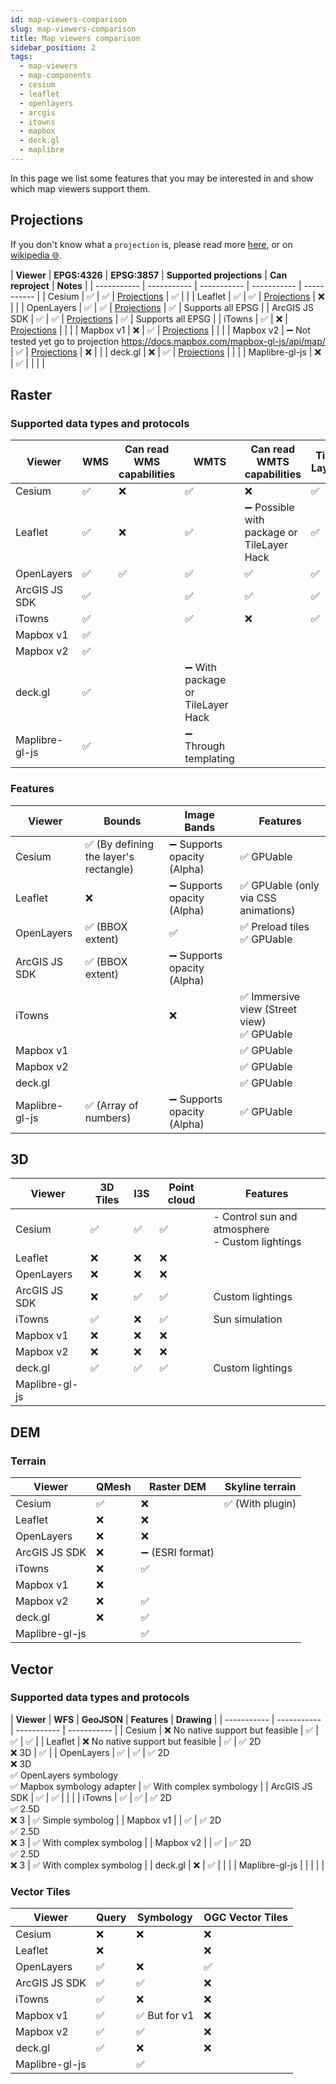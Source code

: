 ```yaml
---
id: map-viewers-comparison
slug: map-viewers-comparison
title: Map viewers comparison
sidebar_position: 2
tags:
  - map-viewers
  - map-components
  - cesium
  - leaflet
  - openlayers
  - arcgis
  - itowns
  - mapbox
  - deck.gl
  - maplibre
---
```


In this page we list some features that you may be interested in and show which map viewers support them.

## Projections

If you don't know what a `projection` is, please read more [here](/docs/KnowledgeBase/terms#mapping), or on [wikipedia 🌐](https://en.wikipedia.org/wiki/Map_projection).

| **Viewer** | **EPGS:4326** | **EPSG:3857** | **Supported projections** | **Can reproject** | **Notes** |
| ----------- | ----------- | ----------- | ----------- | ----------- |
| Cesium | ✅ | ✅ | [Projections](https://cesium.com/learn/cesiumjs/ref-doc/MapProjection.html) | ✅ | |
| Leaflet | ✅ | ✅ | [Projections](https://leafletjs.com/reference.html#projection) | ❌ | |
| OpenLayers | ✅ | ✅ | [Projections](https://openlayers.org/en/latest/apidoc/module-ol_proj_Projection-Projection.html) | ✅ | Supports all EPSG |
| ArcGIS JS SDK | ✅ | ✅ | [Projections](https://pro.arcgis.com/en/pro-app/latest/help/mapping/properties/list-of-supported-map-projections.htm) | ✅ | Supports all EPSG |
| iTowns | ✅ | ❌ | [Projections](https://www.itowns-project.org/itowns/docs/tutorials/Fundamentals.html) | | |
| Mapbox v1 | ❌ | ✅ | [Projections](https://docs.mapbox.com/mapbox-gl-js/guides/projections/) | | |
| Mapbox v2 | ➖ Not tested yet go to projection https://docs.mapbox.com/mapbox-gl-js/api/map/ | ✅ | [Projections](https://docs.mapbox.com/mapbox-gl-js/guides/projections/) | ❌ | |
| deck.gl | ❌ | ✅ | [Projections](https://deck.gl/docs/developer-guide/views) | | |
| Maplibre-gl-js | ❌ | ✅ | | | |

## Raster

### Supported data types and protocols

| **Viewer** | **WMS** | **Can read WMS capabilities** | **WMTS** | **Can read WMTS capabilities** | **Tile Layer** | **GeoTiff** | **COG** |
| ----------- | ----------- | ----------- | ----------- | ----------- | ----------- | ----------- | ----------- |
| Cesium | ✅ | ❌ | ✅ | ❌ | ✅ | | |
| Leaflet | ✅ | ❌ | ✅ | ➖ Possible with package or TileLayer Hack | ✅ | | |
| OpenLayers | ✅ | ✅ | ✅ | ✅ | ✅ | ✅ | ✅ |
| ArcGIS JS SDK | ✅ | | ✅ | ✅ | ✅ | | |
| iTowns | ✅ | | ✅ | ❌ | ✅ | | |
| Mapbox v1 | ✅ | | | | | | |
| Mapbox v2 | ✅ | | | | | | |
| deck.gl | ✅ | | ➖ With package or TileLayer Hack | | | | |
| Maplibre-gl-js | ✅ | | ➖ Through templating | | | | |

### Features

| **Viewer** | **Bounds** | **Image Bands** | **Features** |
| ----------- | ----------- | ----------- | ----------- |
| Cesium | ✅ (By defining the layer's rectangle) | ➖ Supports opacity (Alpha) | ✅ GPUable |
| Leaflet | ❌ | ➖ Supports opacity (Alpha) | ✅ GPUable (only via CSS animations) |
| OpenLayers | ✅ (BBOX extent) | ✅ | ✅ Preload tiles <br/> ✅ GPUable |
| ArcGIS JS SDK | ✅ (BBOX extent) | ➖ Supports opacity (Alpha) | |
| iTowns | | ❌ | ✅ Immersive view (Street view) <br/> ✅ GPUable |
| Mapbox v1 | | | ✅ GPUable |
| Mapbox v2 | | | ✅ GPUable |
| deck.gl | | | ✅ GPUable |
| Maplibre-gl-js | ✅ (Array of numbers) | ➖ Supports opacity (Alpha) | ✅ GPUable |

## 3D

| **Viewer** | **3D Tiles** | **I3S** | **Point cloud** | **Features** |
| ----------- | ----------- | ----------- | ----------- | ----------- |
| Cesium | ✅ | ✅ | ✅ | - Control sun and atmosphere<br/>- Custom lightings |
| Leaflet | ❌ | ❌ | ❌ | |
| OpenLayers | ❌ | ❌ | ❌ | |
| ArcGIS JS SDK | ❌ | ✅ | ✅ | Custom lightings |
| iTowns | ✅ | ❌ | ✅ | Sun simulation |
| Mapbox v1 | ❌ | ❌ | ❌ | |
| Mapbox v2 | ❌ | ❌ | ❌ | |
| deck.gl | ✅ | ✅ | ✅ | Custom lightings |
| Maplibre-gl-js | | | | |

## DEM

### Terrain

| **Viewer** | **QMesh** | **Raster DEM** | **Skyline terrain** |
| ----------- | ----------- | ----------- | ----------- |
| Cesium | ✅ | ❌ | ✅ (With plugin) |
| Leaflet | ❌ | ❌ | |
| OpenLayers | ❌ | ❌ | |
| ArcGIS JS SDK | ❌ | ➖ (ESRI format) | |
| iTowns | ❌ | ✅ | |
| Mapbox v1 | ❌ | | |
| Mapbox v2 | ❌ | ✅ | |
| deck.gl | ❌ | ✅ | |
| Maplibre-gl-js | | ✅ | |

## Vector

### Supported data types and protocols

| **Viewer** | **WFS** | **GeoJSON** | **Features** | **Drawing** |
| ----------- | ----------- | ----------- | ----------- |
| Cesium | ❌ No native support but feasible | ✅ | ✅ | ✅ |
| Leaflet | ❌ No native support but feasible | ✅ | ✅ 2D<br/>❌ 3D | ✅ |
| OpenLayers | ✅ | ✅ | ✅ 2D<br/>❌ 3D<br/>✅ OpenLayers symbology<br/>✅ Mapbox symbology adapter | ✅ With complex symbology |
| ArcGIS JS SDK | ✅ | ✅ | | |
| iTowns | ✅ | ✅ | ✅ 2D<br/>✅ 2.5D<br/>❌ 3 | ✅ Simple symbolog |
| Mapbox v1 | | ✅ | ✅ 2D<br/>✅ 2.5D<br/>❌ 3 | ✅ With complex symbolog |
| Mapbox v2 | | ✅ | ✅ 2D<br/>✅ 2.5D<br/>❌ 3 | ✅ With complex symbolog |
| deck.gl | ❌ | ✅ | | |
| Maplibre-gl-js | | | | |

### Vector Tiles

| **Viewer** | **Query** | **Symbology** | **OGC Vector Tiles** |
| ----------- | ----------- | ----------- | ----------- |
| Cesium | ❌ | ❌ | ❌ |
| Leaflet | ❌ | | ❌ |
| OpenLayers | ✅ | ❌ | ✅ |
| ArcGIS JS SDK | ✅ | ✅ | ❌ |
| iTowns | ✅ | ❌ | ❌ |
| Mapbox v1 | ✅ | ✅ But for v1 | ❌ |
| Mapbox v2 | ✅ | ✅ | ❌ |
| deck.gl | ✅ | ❌ | ❌ |
| Maplibre-gl-js | | ✅ | |

